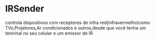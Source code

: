 # IRSender
controla dispositivos com receptores de infra red(infravermelho)como TVs,Projetores,Ar condicionados e outros,desde que você tenha um temrinal no seu celular e um emissor de IR
